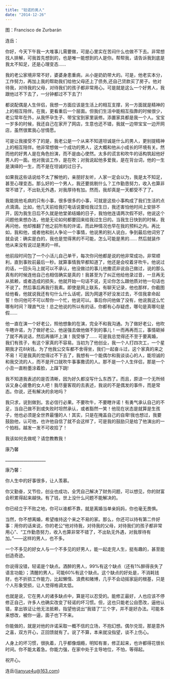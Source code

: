 ```yaml
---
title: "轻诺的男人"
date: "2014-12-26"
---
```


图：Francisco de Zurbarán

连岳：  
  
你好，今天下午我一大堆事儿需要做，可是心里实在苦闷什么也做不下去。非常想找人排解，可我首先想到的，也是唯一能想到的人是你。帮帮我，请告诉我到底是我太不知足，还是心理变态……  
  
我的老公家境非常不好，婆婆身患重病，从小是奶奶带大的。可是，他老实本分，工作努力，再加上我的帮助我们给他父母还上了债务,还自己贷款买了房子。他对待我，对待我的父母，对待我们的孩子都非常用心。可是就是这么一个好男人，我跟他过不下去了，一分钟都过不下去了!  
  
都说配偶是人生伴侣，我想一方面应该是生活上的相互支撑，另一方面就是精神的上的相互陪伴。在我，更看重后一个层面。但我们生活中能相互指靠的时候很少，老公常年在外，从我怀孕生子、带宝宝到家里装修。添置家具都是我一个人。宝宝一岁多的时候，我还自己在家开了网店，生意也还不错，我就一边带宝宝一边开网店，虽然很累我心甘情愿。  
  
可是让我接受不了的是，我老公是一个从来不知道坦诚是什么的男人，更别提精神上的相互陪伴。他非常想做一个成功的男人，这大概和他从小成长的环境有关。然而他的好男人是在角色扮演，而不是由心使然。太多的谎言和吹牛的话构筑起他好男人的一面。他对我谈工作，是在吹；对我说起他多爱我，是在背台词，他的一生是演绎的一生，而不是在坦诚的过日子。  
  
如果我这些话说给不太了解他的，亲朋好友听，人家一定会以为，我是太不知足，甚至心理变态。那么好的一个男人，我还要挑剔什么？工作勤恳努力，收入也算非常不错了，不出轨无外遇，对我厚待有加。然而，我却真是一天都受不了了。  
  
我能挑他毛病的只有小事，很多很多的小事，可就是这些小事构成了我们生活的点点滴滴。比如，他几天前给我打电话说要给我过生日，我还害怕他时间上安排不开，因为我生日后不久就是他堂弟结婚的日子，我怕他连请两次假不好。他说这个问题他来想办法，他是无论如何都要回来给我过生日的。当我生日快到的时候，我再问他，他却推翻了他之前所有的许诺，而此种情况也早在我的预料之内。再比如，我和他，或者他和别人争论一个事情，他说黑的别人说白，争到最后他词穷了就会说：确实是白的，我也是觉得黑的不可能，怎么可能是黑的…… 然后就装作他从来没有说过是黑的一样。  
  
他前段时间包了一个小活儿自己单干，每次你问他都是说的他非常成功，非常顺利，直到事败前最后一秒。就算事情我早都知道了，他还是会咬着牙吹牛。他说过的话，一回头马上就可以不承认，他没做过的事儿他撒谎非说自己做过，说的那么真有的时候连他自己也相信确实是真的！我甚至为了纠正他给他录过音，一旦再无从抵赖，或者造成的损失，他就开始一句话不说，无论你怎么跟他质对他一句话也不说了。然后事后再我行我素。即使是网上联系，有聊天记录，他也那样，你截图给他看，他就说我还有句什么什么话呢，因为网速不好没发过去，不信我拿命起誓！你问他可不可以帮你一个忙，他说可以。事后你问他做了没有，他说我这么忙哪有时间？理直气壮！总之他说的所以有的话，你都有心存疑虑，哪句是真哪句是假……  
  
他一直在演一个好老公，照他想象的在演，完全不和我沟通。为了做好老公，他吹牛瞎许诺，为了做好老公，他逞强去做他做不到的事儿！一而再再而三，事情砸掉了就不再说话，然后再循环上演！我受够了…… 可是我总觉得还不至于要离婚，我们有孩子，有这个家真的不容易。当初为了他创业，我一个人打四次工，一个星期我才花8块钱。为了他我公交车都不舍得坐，我们一起奋斗过，这个家真的来之不易！可是我真的觉得过不下去了，我想有一个能偶尔和我谈谈心的人，能坦诚的和我交流的人，而不是开口就吹牛事事撒谎的人。那不是一个人生伴侣，那是一个小丑一直粉墨涂着脸，上蹿下跳!  
  
我不知道我表述的是否清晰，因为好久都没写什么东西了。而且，原谅一个无所倾诉又身心疲惫的女人吧！我尽量客观的去表述，我说的不是偶发的事件，而是常态。你说，还有解决的余地吗？  
  
我只求，说到做到。言必信行必果。不要吹牛，不要瞎许诺！有勇气承认自己的不足，当自己做不到或失败时坦然承认，或者豁然一笑！他现在状态是就算是生孩子，他也必须是全世界最懂的人！其实，只是在掩盖自己的自卑!我也想过，我要鼓励他，认可他，也许他自信了就不会这样了，可是我的鼓励只是给了他演出的一个拍档，越发一发不可收拾了！  
  
我该如何去做呢？请您教教我！  
  
康乃馨

\_\_\_\_\_\_\_\_\_\_\_\_\_\_\_\_\_\_\_\_

康乃馨：

你人生中的好事很多，让人羡慕。

你又勤奋，又节俭，创业也成功，全凭自己解决了财务问题，可以想见，你的财富会积累得起来越快。有了钱，世上没什么问题不能解决的。

你已经立于不败之地，你可以谁都不靠，就是离婚当单亲妈妈，你也毫无畏惧。

当然，你不想离婚，希望维持这个来之不易的家。那么，你还可以持有第二件好事：用你的话来说，你的老公“他对待我，对待我的父母，对待我们的孩子都非常用心”、“工作勤恳努力，收入也算非常不错了，不出轨无外遇，对我厚待有加。”——这样的男人，也不多。

一个不多见的好女人与一个不多见的好男人，能一起走完人生，挺有趣的，甚至能创造奇迹。

你说得没错，轻诺是个缺点。酒醉的男人，99%有这个缺点（还有1%醉得丧失了语言功能）；清醒的男人，可能60%有这个缺点。这个缺点的好处是，不消耗钱财，也不折损工作能力，比起懒惰、浪费和赌博，几乎不会动摇家庭的根基，只是个人形象受损，让人觉得格调太低。

也就是说，它在男人的诸多缺点中，算是可以忍受的。能修正最好，人也应该不停修正自己，许多人也确实改变了轻诺的坏习惯。但，这也只能老公自愿改，逼他认错，拿出铁证让他无法抵赖，指望他说出“我错了”三个字，并不是好办法。可能本来想改，被你一逼，面子也下不来。

你能做的，就是对他的许诺采取一概不信的立场，不抱幻想。偶尔兑现，那是意外之喜，双方开心，正回馈就有了。说了不算，本来就没指望，谈不上伤心。

人身上的坏习惯，很执着，几乎都像烟瘾，明知有害，修正起来，也许都得花很长时间。你不能太着急。你能力强，在家中处于主导地位，不怕，等得起。

祝开心。

连岳(lianyue4u@163.com)
